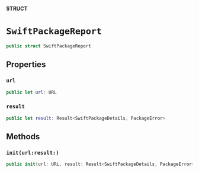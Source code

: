 **STRUCT**

# `SwiftPackageReport`

```swift
public struct SwiftPackageReport
```

## Properties
### `url`

```swift
public let url: URL
```

### `result`

```swift
public let result: Result<SwiftPackageDetails, PackageError>
```

## Methods
### `init(url:result:)`

```swift
public init(url: URL, result: Result<SwiftPackageDetails, PackageError>)
```
